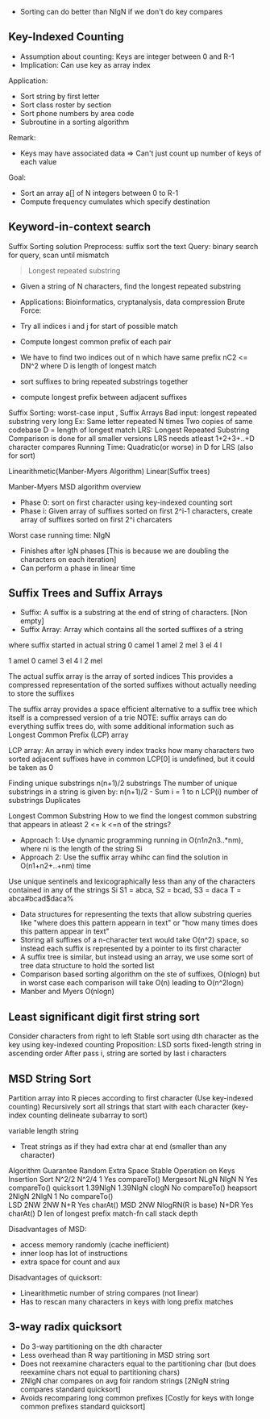 - Sorting can do better than NlgN if we don't do key compares

Key-Indexed Counting
--------------------
- Assumption about counting: Keys are integer between 0 and R-1
- Implication: Can use key as array index

Application:
- Sort string by first letter
- Sort class roster by section
- Sort phone numbers by area code
- Subroutine in a sorting algorithm

Remark:
- Keys may have associated data => Can't just count up number of keys of each value

Goal:
- Sort an array a[] of N integers between 0 to R-1
- Compute frequency cumulates which specify destination
 
Keyword-in-context search
-------------------------
Suffix Sorting solution
Preprocess: suffix sort the text
Query: binary search for query, scan until mismatch

> Longest repeated substring
  - Given a string of N characters, find the longest repeated substring
  - Applications: Bioinformatics, cryptanalysis, data compression
  Brute Force:
  - Try all indices i and j for start of possible match
  - Compute longest common prefix of each pair
  - We have to find two indices out of n which have same prefix nC2
    <= DN^2 where D is length of longest match

  - sort suffixes to bring repeated substrings together
  - compute longest prefix between adjacent suffixes

  Suffix Sorting: worst-case input , Suffix Arrays
  Bad input: longest repeated substring very long
  Ex: Same letter repeated N times
      Two copies of same codebase
  D = length of longest match
  LRS: Longest Repeated Substring
  Comparison is done for all smaller versions
  LRS needs atleast 1+2+3+..+D character compares
  Running Time: Quadratic(or worse) in D for LRS (also for sort)

  Linearithmetic(Manber-Myers Algorithm)
  Linear(Suffix trees)

Manber-Myers MSD algorithm overview
- Phase 0: sort on first character using key-indexed counting sort
- Phase i: Given array of suffixes sorted on first 2^i-1 characters,
  create array of suffixes sorted on first 2^i charcaters

Worst case running time: NlgN
- Finishes after lgN phases [This is because we are doubling the characters on each iteration]
- Can perform a phase in linear time

Suffix Trees and Suffix Arrays
------------------------------
- Suffix: A suffix is a substring at the end of string of characters. [Non empty]
- Suffix Array: Array which contains all the sorted suffixes of a string

where suffix started in actual string
0 camel
1 amel
2 mel
3 el
4 l

1 amel
0 camel
3 el
4 l
2 mel

The actual suffix array is the array of sorted indices
This provides a compressed representation of the sorted suffixes without actually
needing to store the suffixes

The suffix array provides a space efficient alternative to a suffix tree which itself is a
compressed version of a trie
NOTE: suffix arrays can do everything suffix trees do, with some additional information
such as Longest Common Prefix (LCP) array

LCP array: An array in which every index tracks how many characters two sorted adjacent suffixes
have in common
LCP[0] is undefined, but it could be taken as 0

Finding unique substrings
n(n+1)/2 substrings
The number of unique substrings in a string is given by:
n(n+1)/2  - Sum i = 1 to n LCP(i)
number of substrings   Duplicates 

Longest Common Substring
How to we find the longest common substring that appears in atleast 2 <= k <=n of the strings?
- Approach 1: Use dynamic programming running in O(n1*n2*n3..*nm), where ni is the length of the string Si
- Approach 2: Use the suffix array whihc can find the solution in O(n1+n2+..+nm) time

Use unique sentinels and lexicographically less than any of the characters contained in any of the strings Si
S1 = abca, S2 = bcad, S3 = daca
T = abca#bcad$daca%

- Data structures for representing the texts that allow substring queries 
  like "where does this pattern appearn in text" or "how many times does this pattern appear in text"
- Storing all suffixes of a n-character text would take O(n^2) space, so instead each suffix is represented
  by a pointer to its first character
- A suffix tree is similar, but instead using an array, we use some sort of tree data structure to hold the sorted list
- Comparison based sorting algorithm on the ste of suffixes, O(nlogn) but in worst case each comparison will take O(n)
  leading to O(n^2logn)
- Manber and Myers O(nlogn)

Least significant digit first string sort
-----------------------------------------
Consider characters from right to left
Stable sort using dth character as the key using key-indexed counting
Proposition: LSD sorts fixed-length string in ascending order
After pass i, string are sorted by last i characters


MSD String Sort
---------------
Partition array into R pieces according to first character (Use key-indexed counting)
Recursively sort all strings that start with each character (key-index counting delineate subarray to sort)

variable length string
- Treat strings as if they had extra char at end (smaller than any character)

Algorithm                Guarantee      Random		Extra Space  Stable  Operation on Keys
Insertion Sort            N^2/2		N^2/4 		1	      Yes	compareTo()
Mergesort		  NLgN		NlgN		N	      Yes	compareTo()	
quicksort		  1.39NlgN	1.39NlgN	clogN         No	compareTo()
heapsort		  2NlgN		2NlgN		1	      No 	compareTo()		
LSD			  2NW	        2NW		N+R	      Yes	charAt()
MSD			  2NW		NlogRN(R is base) N+DR	      Yes	charAt() D len of longest prefix match-fn call stack depth

Disadvantages of MSD:
- access memory randomly (cache inefficient)
- inner loop has lot of instructions
- extra space for count and aux

Disadvantages of quicksort:
- Linearithmetic number of string compares (not linear)
- Has to rescan many characters in keys with long prefix matches

3-way radix quicksort
---------------------
- Do 3-way partitioning on the dth character
- Less overhead than R way partitioning in MSD string sort
- Does not reexamine characters equal to the partitioning char
(but does reexamine chars not equal to partitioning chars)
- 2NlgN char compares on avg foir random strings [2NlgN string compares standard quicksort]
- Avoids recomparing long common prefixes [Costly for keys with longe common prefixes standard quicksort]		
